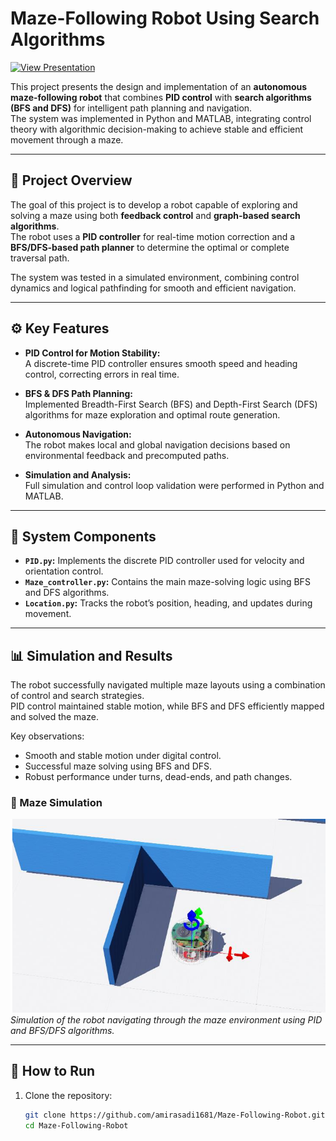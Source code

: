 # Maze-Following Robot Using Search Algorithms
[![View Presentation](https://img.shields.io/badge/Prezi_Presentation-Click_to_View-blue?style=flat-square&logo=prezi)](https://prezi.com/view/wHjIw9nZQi5z6kG3UhBq/)

This project presents the design and implementation of an **autonomous maze-following robot** that combines **PID control** with **search algorithms (BFS and DFS)** for intelligent path planning and navigation.  
The system was implemented in Python and MATLAB, integrating control theory with algorithmic decision-making to achieve stable and efficient movement through a maze.

---

## 📘 Project Overview

The goal of this project is to develop a robot capable of exploring and solving a maze using both **feedback control** and **graph-based search algorithms**.  
The robot uses a **PID controller** for real-time motion correction and a **BFS/DFS-based path planner** to determine the optimal or complete traversal path.

The system was tested in a simulated environment, combining control dynamics and logical pathfinding for smooth and efficient navigation.

---

## ⚙️ Key Features

- **PID Control for Motion Stability:**  
  A discrete-time PID controller ensures smooth speed and heading control, correcting errors in real time.

- **BFS & DFS Path Planning:**  
  Implemented Breadth-First Search (BFS) and Depth-First Search (DFS) algorithms for maze exploration and optimal route generation.

- **Autonomous Navigation:**  
  The robot makes local and global navigation decisions based on environmental feedback and precomputed paths.

- **Simulation and Analysis:**  
  Full simulation and control loop validation were performed in Python and MATLAB.

---

## 🧩 System Components

- **`PID.py`:** Implements the discrete PID controller used for velocity and orientation control.  
- **`Maze_controller.py`:** Contains the main maze-solving logic using BFS and DFS algorithms.  
- **`Location.py`:** Tracks the robot’s position, heading, and updates during movement.  

---

## 📊 Simulation and Results

The robot successfully navigated multiple maze layouts using a combination of control and search strategies.  
PID control maintained stable motion, while BFS and DFS efficiently mapped and solved the maze.

Key observations:
- Smooth and stable motion under digital control.  
- Successful maze solving using BFS and DFS.  
- Robust performance under turns, dead-ends, and path changes.

### 🔹 Maze Simulation
![Maze Simulation](docs/figures/maze.png)
*Simulation of the robot navigating through the maze environment using PID and BFS/DFS algorithms.*

---

## 🚀 How to Run

1. Clone the repository:
   ```bash
   git clone https://github.com/amirasadi1681/Maze-Following-Robot.git
   cd Maze-Following-Robot

